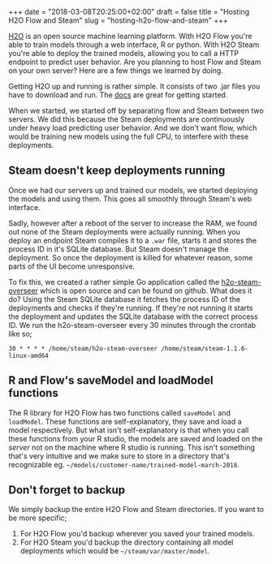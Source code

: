 +++
date = "2018-03-08T20:25:00+02:00"
draft = false
title = "Hosting H2O Flow and Steam"
slug = "hosting-h2o-flow-and-steam"
+++

[H2O](https://www.h2o.ai/) is an open source machine learning platform. With H2O Flow you're able to train models through a web interface, R or python. With H2O Steam you're able to deploy the trained models, allowing you to call a HTTP endpoint to predict user behavior. Are you planning to host Flow and Steam on your own server? Here are a few things we learned by doing.
<!--more-->

Getting H2O up and running is rather simple. It consists of two .jar files you have to download and run. The [docs](http://docs.h2o.ai/) are great for getting started. 

When we started, we started off by separating flow and Steam between two servers. We did this because the Steam deployments are continuously under heavy load predicting user behavior. And we don't want flow, which would be training new models using the full CPU, to interfere with these deployments.

## Steam doesn't keep deployments running
Once we had our servers up and trained our models, we started deploying the models and using them. This goes all smoothly through Steam's web interface. 

Sadly, however after a reboot of the server to increase the RAM, we found out none of the Steam deployments were actually running. When you deploy an endpoint Steam compiles it to a `.war` file, starts it and stores the process ID in it's SQLite database. But Steam doesn't manage the deployment. So once the deployment is killed for whatever reason, some parts of the UI become unresponsive.

To fix this, we created a rather simple Go application called the [h2o-steam-overseer](https://github.com/ExpandOnline/h2o-steam-overseer) which is open source and can be found on github. What does it do? Using the Steam SQLite database it fetches the process ID of the deployments and checks if they're running. If they're not running it starts the deployment and updates the SQLite database with the correct process ID. We run the h2o-steam-overseer every 30 minutes through the crontab like so;

`30 * * * * /home/steam/h2o-steam-overseer /home/steam/steam-1.1.6-linux-amd64`


## R and Flow's saveModel and loadModel functions
The R library for H2O Flow has two functions called `saveModel` and `loadModel`. These functions are self-explanatory, they save and load a model respectively. But what isn't self-explanatory is that when you call these functions from your R studio, the models are saved and loaded on the *server* not on the machine where R studio is running. This isn't something that's very intuitive and we make sure to store in a directory that's recognizable eg. `~/models/customer-name/trained-model-march-2018`.


## Don't forget to backup
We simply backup the entire H2O Flow and Steam directories. If you want to be more specific;

1. For H2O Flow you'd backup wherever you saved your trained models.
2. For H2O Steam you'd backup the directory containing all model deployments which would be `~/steam/var/master/model`.